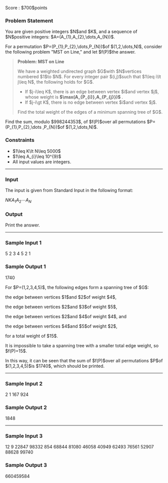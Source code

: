 
<div>

<span>

<span>

<p>
Score : $700$points
</p>

<div>

<section>

### **Problem Statement**

<p>
You are given positive integers $N$and $K$, and a sequence of $N$positive integers: $A=(A_{1},A_{2},\dots,A_{N})$.
</p>

<p>
For a permutation $P=(P_{1},P_{2},\dots,P_{N})$of $(1,2,\dots,N)$, consider the following problem "MST on Line," and let $f(P)$the answer.
</p>

<blockquote>

<p>

<strong>
Problem: MST on Line
</strong>

</p>

<p>
We have a weighted undirected graph $G$with $N$vertices numbered $1$to $N$. For every integer pair $(i,j)$such that $1\leq i\lt j\leq N$, the following holds for $G$.
</p>

<ul>

<li>
If $j-i\leq K$, there is an edge between vertex $i$and vertex $j$, whose weight is 
<strong>
$\max(A_{P_{i}},A_{P_{j}})$
</strong>
.
</li>

<li>
If $j-i\gt K$, there is no edge between vertex $i$and vertex $j$.
</li>

</ul>

<p>
Find the total weight of the edges of a minimum spanning tree of $G$.
</p>

</blockquote>

<p>
Find the sum, modulo $998244353$, of $f(P)$over all permutations $P=(P_{1},P_{2},\dots ,P_{N})$of $(1,2,\dots,N)$.
</p>

</section>

</div>

<div>

<section>

### **Constraints**

<ul>

<li>
$1\leq K\lt N\leq 5000$
</li>

<li>
$1\leq A_{i}\leq 10^{9}$
</li>

<li>
All input values are integers.
</li>

</ul>

</section>

</div>

---

<div>

<div>

<section>

### **Input**

<p>
The input is given from Standard Input in the following format:
</p>

<div>

$N$$K$$A_{1}$$A_{2}$$\cdots$$A_{N}$
</div>

</section>

</div>

<div>

<section>

### **Output**

<p>
Print the answer.
</p>

</section>

</div>

</div>

---

<div>

<section>

### **Sample Input 1**

<div>

5 2
3 4 5 2 1

</div>

</section>

</div>

<div>

<section>

### **Sample Output 1**

<div>

1740

</div>

<p>
For $P=(1,2,3,4,5)$, the following edges form a spanning tree of $G$:
</p>

<p>
the edge between vertices $1$and $2$of weight $4$,
</p>

<p>
the edge between vertices $2$and $3$of weight $5$,
</p>

<p>
the edge between vertices $2$and $4$of weight $4$, and
</p>

<p>
the edge between vertices $4$and $5$of weight $2$,
</p>

<p>
for a total weight of $15$.
</p>

<p>
It is impossible to take a spanning tree with a smaller total edge weight, so $f(P)=15$.
</p>

<p>
In this way, it can be seen that the sum of $f(P)$over all permutations $P$of $(1,2,3,4,5)$is $1740$, which should be printed.
</p>

</section>

</div>

---

<div>

<section>

### **Sample Input 2**

<div>

2 1
167 924

</div>

</section>

</div>

<div>

<section>

### **Sample Output 2**

<div>

1848

</div>

</section>

</div>

---

<div>

<section>

### **Sample Input 3**

<div>

12 9
22847 98332 854 68844 81080 46058 40949 62493 76561 52907 88628 99740

</div>

</section>

</div>

<div>

<section>

### **Sample Output 3**

<div>

660459584

</div>

</section>

</div>

</span>

</span>

</div>
